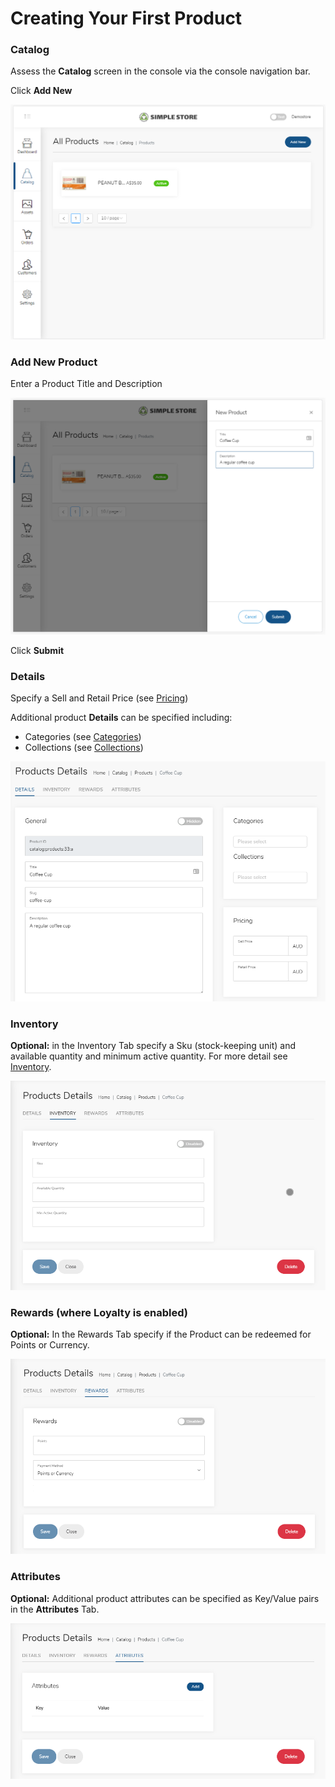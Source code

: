 # Creating Your First Product

### Catalog

Assess the **Catalog** screen in the console via the console navigation bar.

Click **Add New**

![](../.gitbook/assets/image%20%281%29.png)

### Add New Product

Enter a Product Title and Description

![](../.gitbook/assets/image%20%282%29.png)

Click **Submit**

###  Details

Specify a Sell and Retail Price \(see [Pricing](../catalog-1/pricing.md)\)

Additional product **Details** can be specified including:

* Categories \(see [Categories](../catalog-1/categories.md)\)
* Collections \(see [Collections](../catalog-1/collections.md)\)

![](../.gitbook/assets/image%20%283%29.png)



### Inventory

**Optional:** in the Inventory Tab specify a Sku \(stock-keeping unit\) and available quantity and minimum active quantity. For more detail see [Inventory](../catalog-1/inventory.md).

![](../.gitbook/assets/image%20%284%29.png)

###  Rewards \(where Loyalty is enabled\)

**Optional:** In the Rewards Tab specify if the Product can be redeemed for Points or Currency.

![](../.gitbook/assets/image%20%285%29.png)

### Attributes

**Optional:** Additional product attributes can be specified as Key/Value pairs in the **Attributes** Tab.

![](../.gitbook/assets/image%20%286%29.png)

